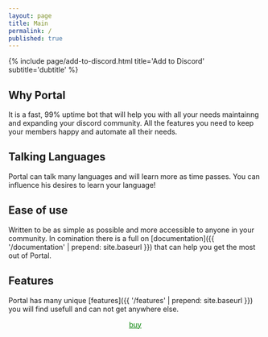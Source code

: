 ```yaml
---
layout: page
title: Main
permalink: /
published: true
---
```


<div class="page" markdown="1">

{% include page/add-to-discord.html title='Add to Discord' subtitle='dubtitle' %}

## Why Portal
It is a fast, 99% uptime bot that will help you with all your needs maintainng and expanding your discord community.
All the features you need to keep your members happy and automate all their needs.

## Talking Languages
Portal can talk many languages and will learn more as time passes. You can influence his desires to learn your language!

## Ease of use
Written to be as simple as possible and more accessible to anyone in your community. In comination there is a full on
[documentation]({{ '/documentation' | prepend: site.baseurl }}) that can help you get the most out of Portal.

## Features
Portal has many unique [features]({{ '/features' | prepend: site.baseurl }}) you will find usefull and can not get anywhere else.

<center>
    <a href="{{ '/buy' | prepend: site.baseurl }}" style="color:green">buy</a>
</center>
</div>
